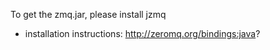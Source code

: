 To get the zmq.jar, please install jzmq
  - installation instructions: <http://zeromq.org/bindings:java>?